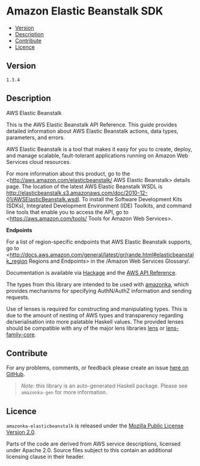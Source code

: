 # Amazon Elastic Beanstalk SDK

* [Version](#version)
* [Description](#description)
* [Contribute](#contribute)
* [Licence](#licence)


## Version

`1.3.4`


## Description

AWS Elastic Beanstalk

This is the AWS Elastic Beanstalk API Reference. This guide provides
detailed information about AWS Elastic Beanstalk actions, data types,
parameters, and errors.

AWS Elastic Beanstalk is a tool that makes it easy for you to create,
deploy, and manage scalable, fault-tolerant applications running on
Amazon Web Services cloud resources.

For more information about this product, go to the
<http://aws.amazon.com/elasticbeanstalk/ AWS Elastic Beanstalk> details
page. The location of the latest AWS Elastic Beanstalk WSDL is
<http://elasticbeanstalk.s3.amazonaws.com/doc/2010-12-01/AWSElasticBeanstalk.wsdl>.
To install the Software Development Kits (SDKs), Integrated Development
Environment (IDE) Toolkits, and command line tools that enable you to
access the API, go to
<https://aws.amazon.com/tools/ Tools for Amazon Web Services>.

__Endpoints__

For a list of region-specific endpoints that AWS Elastic Beanstalk
supports, go to
<http://docs.aws.amazon.com/general/latest/gr/rande.html#elasticbeanstalk_region Regions and Endpoints>
in the /Amazon Web Services Glossary/.

Documentation is available via [Hackage](http://hackage.haskell.org/package/amazonka-elasticbeanstalk)
and the [AWS API Reference](http://docs.aws.amazon.com/elasticbeanstalk/latest/api/Welcome.html).

The types from this library are intended to be used with [amazonka](http://hackage.haskell.org/package/amazonka),
which provides mechanisms for specifying AuthN/AuthZ information and sending requests.

Use of lenses is required for constructing and manipulating types.
This is due to the amount of nesting of AWS types and transparency regarding
de/serialisation into more palatable Haskell values.
The provided lenses should be compatible with any of the major lens libraries
[lens](http://hackage.haskell.org/package/lens) or [lens-family-core](http://hackage.haskell.org/package/lens-family-core).

## Contribute

For any problems, comments, or feedback please create an issue [here on GitHub](https://github.com/brendanhay/amazonka/issues).

> _Note:_ this library is an auto-generated Haskell package. Please see `amazonka-gen` for more information.


## Licence

`amazonka-elasticbeanstalk` is released under the [Mozilla Public License Version 2.0](http://www.mozilla.org/MPL/).

Parts of the code are derived from AWS service descriptions, licensed under Apache 2.0.
Source files subject to this contain an additional licensing clause in their header.
